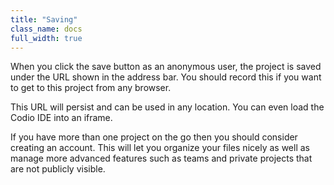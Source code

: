 ```yaml
---
title: "Saving"
class_name: docs
full_width: true
---
```


When you click the save button as an anonymous user, the project is saved under the URL shown in the address bar. You should record this if you want to get to this project from any browser. 

This URL will persist and can be used in any location. You can even load the Codio IDE into an iframe.

If you have more than one project on the go then you should consider creating an account. This will let you organize your files nicely as well as manage more advanced features such as teams and private projects that are not publicly visible.

